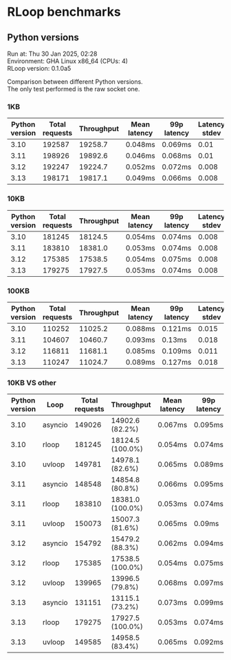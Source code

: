 # RLoop benchmarks

## Python versions

Run at: Thu 30 Jan 2025, 02:28    
Environment: GHA Linux x86_64 (CPUs: 4)    
RLoop version: 0.1.0a5    

Comparison between different Python versions.    
The only test performed is the raw socket one.


### 1KB

| Python version | Total requests | Throughput | Mean latency | 99p latency | Latency stdev |
| --- | --- | --- | --- | --- | --- |
| 3.10 | 192587 | 19258.7 | 0.048ms | 0.069ms | 0.01 |
| 3.11 | 198926 | 19892.6 | 0.046ms | 0.068ms | 0.01 |
| 3.12 | 192247 | 19224.7 | 0.052ms | 0.072ms | 0.008 |
| 3.13 | 198171 | 19817.1 | 0.049ms | 0.066ms | 0.008 |


### 10KB

| Python version | Total requests | Throughput | Mean latency | 99p latency | Latency stdev |
| --- | --- | --- | --- | --- | --- |
| 3.10 | 181245 | 18124.5 | 0.054ms | 0.074ms | 0.008 |
| 3.11 | 183810 | 18381.0 | 0.053ms | 0.074ms | 0.008 |
| 3.12 | 175385 | 17538.5 | 0.054ms | 0.075ms | 0.008 |
| 3.13 | 179275 | 17927.5 | 0.053ms | 0.074ms | 0.008 |


### 100KB

| Python version | Total requests | Throughput | Mean latency | 99p latency | Latency stdev |
| --- | --- | --- | --- | --- | --- |
| 3.10 | 110252 | 11025.2 | 0.088ms | 0.121ms | 0.015 |
| 3.11 | 104607 | 10460.7 | 0.093ms | 0.13ms | 0.018 |
| 3.12 | 116811 | 11681.1 | 0.085ms | 0.109ms | 0.011 |
| 3.13 | 110247 | 11024.7 | 0.089ms | 0.127ms | 0.018 |


### 10KB VS other

| Python version | Loop | Total requests | Throughput | Mean latency | 99p latency | Latency stdev |
| --- | --- | --- | --- | --- | --- | --- |
| 3.10 | asyncio | 149026 | 14902.6 (82.2%) | 0.067ms | 0.095ms | 0.012 |
| 3.10 | rloop | 181245 | 18124.5 (100.0%) | 0.054ms | 0.074ms | 0.008 |
| 3.10 | uvloop | 149781 | 14978.1 (82.6%) | 0.065ms | 0.089ms | 0.011 |
| 3.11 | asyncio | 148548 | 14854.8 (80.8%) | 0.066ms | 0.095ms | 0.013 |
| 3.11 | rloop | 183810 | 18381.0 (100.0%) | 0.053ms | 0.074ms | 0.008 |
| 3.11 | uvloop | 150073 | 15007.3 (81.6%) | 0.065ms | 0.09ms | 0.012 |
| 3.12 | asyncio | 154792 | 15479.2 (88.3%) | 0.062ms | 0.094ms | 0.014 |
| 3.12 | rloop | 175385 | 17538.5 (100.0%) | 0.054ms | 0.075ms | 0.008 |
| 3.12 | uvloop | 139965 | 13996.5 (79.8%) | 0.068ms | 0.097ms | 0.014 |
| 3.13 | asyncio | 131151 | 13115.1 (73.2%) | 0.073ms | 0.099ms | 0.015 |
| 3.13 | rloop | 179275 | 17927.5 (100.0%) | 0.053ms | 0.074ms | 0.008 |
| 3.13 | uvloop | 149585 | 14958.5 (83.4%) | 0.065ms | 0.092ms | 0.011 |
